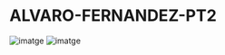 # ALVARO-FERNANDEZ-PT2

![imatge](https://github.com/user-attachments/assets/c722cb22-5ab8-44a0-9c15-5d3ee549be46)
![imatge](https://github.com/user-attachments/assets/63b6b725-148a-42e6-9be4-54bc7a8ce448)

